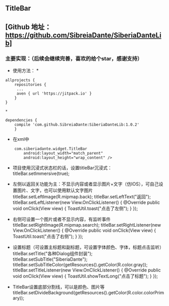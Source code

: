 ## TitleBar
## [Github 地址：https://github.com/SibreiaDante/SiberiaDanteLib]
### 主要实现：（后续会继续完善，喜欢的给个star，感谢支持）
* 使用方法：
    * 
```
allprojects {
    repositories {
	 ...
	 aven { url 'https://jitpack.io' }
	}
}
```
    * 
```
dependencies {
    compile 'com.github.SibreiaDante:SiberiaDanteLib:1.0.2'
	}
```
* 在xml中
```
    com.siberiadante.widget.TitleBar
        android:layout_width="match_parent"
        android:layout_height="wrap_content" />
```
* 项目使用沉浸式状态栏的话，设置titleBar沉浸式：
 titleBar.setImmersive(true);
* 左侧以返回关功能为主：不显示内容或者显示图片+文字（仿IOS），可自己设置图片、文字，也可以使用默认文字图片
        titleBar.setLeftImage(R.mipmap.back);
        titleBar.setLeftText("返回");
        titleBar.setLeftListener(new View.OnClickListener() {
                    @Override
                    public void onClick(View view) {
                        ToastUtil.toast("点击了左侧");
                    }
                });
* 右侧可设置一个图片或者不显示内容，有监听事件
         titleBar.setRightImage(R.mipmap.search);
         titleBar.setRightListener(new View.OnClickListener() {
                     @Override
                     public void onClick(View view) {
                         ToastUtil.toast("点击了右侧");
                     }
                 });

* 设置标题（可设置主标题和副标题，可设置字体颜色、字体，标题点击监听）
        titleBar.setTitle("各种Dialog组件封装");
        titleBar.setSubTitle("SiberiaDante");
        titleBar.setSubTitleColor(getResources().getColor(R.color.gray));
        titleBar.setTitleListener(new View.OnClickListener() {
                    @Override
                    public void onClick(View view) {
                        ToastUtil.showTextLong("点击了标题");
                    }
                });
* TitleBar设置底部分割线，可以是颜色、图片等
        titleBar.setDivideBackground(getResources().getColor(R.color.colorPrimary));